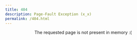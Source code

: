 ```yaml
---
title: 404
description: Page-Fault Exception (x_x)
permalink: /404.html
---
```


<center>The requested page is not present in memory :( </center>
